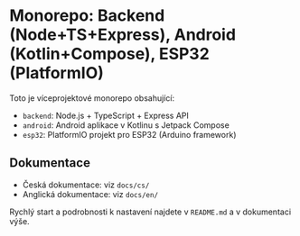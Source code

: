# Monorepo: Backend (Node+TS+Express), Android (Kotlin+Compose), ESP32 (PlatformIO)

Toto je víceprojektové monorepo obsahující:

- `backend`: Node.js + TypeScript + Express API
- `android`: Android aplikace v Kotlinu s Jetpack Compose
- `esp32`: PlatformIO projekt pro ESP32 (Arduino framework)

## Dokumentace
- Česká dokumentace: viz `docs/cs/`
- Anglická dokumentace: viz `docs/en/`

Rychlý start a podrobnosti k nastavení najdete v `README.md` a v dokumentaci výše.
